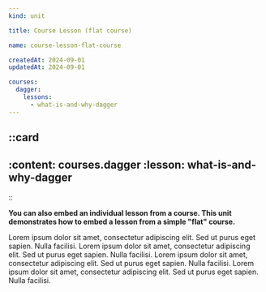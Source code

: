 ```yaml
---
kind: unit

title: Course Lesson (flat course)

name: course-lesson-flat-course

createdAt: 2024-09-01
updatedAt: 2024-09-01

courses:
  dagger:
    lessons:
      - what-is-and-why-dagger
---
```


::card
---
:content: courses.dagger
:lesson: what-is-and-why-dagger
---
::

**You can also embed an individual lesson from a course.
This unit demonstrates how to embed a lesson from a simple "flat" course.**

Lorem ipsum dolor sit amet, consectetur adipiscing elit. Sed ut purus eget sapien. Nulla facilisi.
Lorem ipsum dolor sit amet, consectetur adipiscing elit. Sed ut purus eget sapien. Nulla facilisi.
Lorem ipsum dolor sit amet, consectetur adipiscing elit. Sed ut purus eget sapien. Nulla facilisi.
Lorem ipsum dolor sit amet, consectetur adipiscing elit. Sed ut purus eget sapien. Nulla facilisi.
